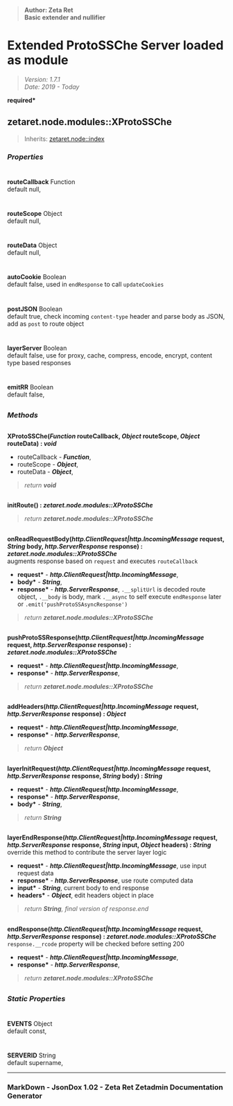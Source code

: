 > __Author: Zeta Ret__  
> __Basic extender and nullifier__  
# Extended ProtoSSChe Server loaded as module  
> *Version: 1.7.1*  
> *Date: 2019 - Today*  

__required*__

## zetaret.node.modules::XProtoSSChe  
> Inherits: [zetaret.node::index](../index.md)  

### *Properties*  

#  
__routeCallback__ Function  
default null,   

#  
__routeScope__ Object  
default null,   

#  
__routeData__ Object  
default null,   

#  
__autoCookie__ Boolean  
default false, used in `endResponse` to call `updateCookies`  

#  
__postJSON__ Boolean  
default true, check incoming `content-type` header and parse body as JSON, add as `post` to route object  

#  
__layerServer__ Boolean  
default false, use for proxy, cache, compress, encode, encrypt, content type based responses  

#  
__emitRR__ Boolean  
default false,   


##  
### *Methods*  

##  
__XProtoSSChe(*Function* routeCallback, *Object* routeScope, *Object* routeData) : *void*__  
  
- routeCallback - __*Function*__,   
- routeScope - __*Object*__,   
- routeData - __*Object*__,   
> *return __void__*  

##  
__initRoute() : *zetaret.node.modules::XProtoSSChe*__  
  
> *return __zetaret.node.modules::XProtoSSChe__*  

##  
__onReadRequestBody(*http.ClientRequest|http.IncomingMessage* request, *String* body, *http.ServerResponse* response) : *zetaret.node.modules::XProtoSSChe*__  
augments response based on `request` and executes `routeCallback`  
- __request*__ - __*http.ClientRequest|http.IncomingMessage*__,   
- __body*__ - __*String*__,   
- __response*__ - __*http.ServerResponse*__, `.__splitUrl` is decoded route object, `.__body` is body, mark `.__async` to self execute `endResponse` later or `.emit('pushProtoSSAsyncResponse')`  
> *return __zetaret.node.modules::XProtoSSChe__*  

##  
__pushProtoSSResponse(*http.ClientRequest|http.IncomingMessage* request, *http.ServerResponse* response) : *zetaret.node.modules::XProtoSSChe*__  
  
- __request*__ - __*http.ClientRequest|http.IncomingMessage*__,   
- __response*__ - __*http.ServerResponse*__,   
> *return __zetaret.node.modules::XProtoSSChe__*  

##  
__addHeaders(*http.ClientRequest|http.IncomingMessage* request, *http.ServerResponse* response) : *Object*__  
  
- __request*__ - __*http.ClientRequest|http.IncomingMessage*__,   
- __response*__ - __*http.ServerResponse*__,   
> *return __Object__*  

##  
__layerInitRequest(*http.ClientRequest|http.IncomingMessage* request, *http.ServerResponse* response, *String* body) : *String*__  
  
- __request*__ - __*http.ClientRequest|http.IncomingMessage*__,   
- __response*__ - __*http.ServerResponse*__,   
- __body*__ - __*String*__,   
> *return __String__*  

##  
__layerEndResponse(*http.ClientRequest|http.IncomingMessage* request, *http.ServerResponse* response, *String* input, *Object* headers) : *String*__  
override this method to contribute the server layer logic  
- __request*__ - __*http.ClientRequest|http.IncomingMessage*__, use input request data  
- __response*__ - __*http.ServerResponse*__, use route computed data  
- __input*__ - __*String*__, current body to end response  
- __headers*__ - __*Object*__, edit headers object in place  
> *return __String__, final version of response.end*  

##  
__endResponse(*http.ClientRequest|http.IncomingMessage* request, *http.ServerResponse* response) : *zetaret.node.modules::XProtoSSChe*__  
`response.__rcode` property will be checked before setting 200  
- __request*__ - __*http.ClientRequest|http.IncomingMessage*__,   
- __response*__ - __*http.ServerResponse*__,   
> *return __zetaret.node.modules::XProtoSSChe__*  

##  
### *Static Properties*  

#  
__EVENTS__ Object  
default const,   

#  
__SERVERID__ String  
default supername,   

---  
### MarkDown - JsonDox 1.02 - Zeta Ret Zetadmin Documentation Generator